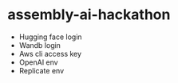 # assembly-ai-hackathon

- Hugging face login
- Wandb login
- Aws cli access key
- OpenAI env
- Replicate env
